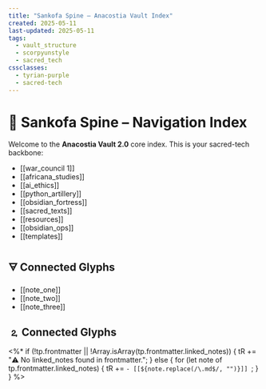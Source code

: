 ```yaml
---
title: "Sankofa Spine – Anacostia Vault Index"
created: 2025-05-11
last-updated: 2025-05-11
tags:
  - vault_structure
  - scorpyunstyle
  - sacred_tech
cssclasses:
  - tyrian-purple
  - sacred-tech
---
```


# 🧠 Sankofa Spine – Navigation Index

Welcome to the **Anacostia Vault 2.0** core index. This is your sacred-tech backbone:

- [[war_council 1]]
- [[africana_studies]]
- [[ai_ethics]]
- [[python_artillery]]
- [[obsidian_fortress]]
- [[sacred_texts]]
- [[resources]]
- [[obsidian_ops]]
- [[templates]]

## 🜃 Connected Glyphs
- [[note_one]]
- [[note_two]]
- [[note_three]]
## 🄃 Connected Glyphs

<%*
if (!tp.frontmatter || !Array.isArray(tp.frontmatter.linked_notes)) {
  tR += "⚠️ No linked_notes found in frontmatter.";
} else {
  for (let note of tp.frontmatter.linked_notes) {
    tR += `- [[${note.replace(/\.md$/, "")}]]
`;
  }
}
%>
